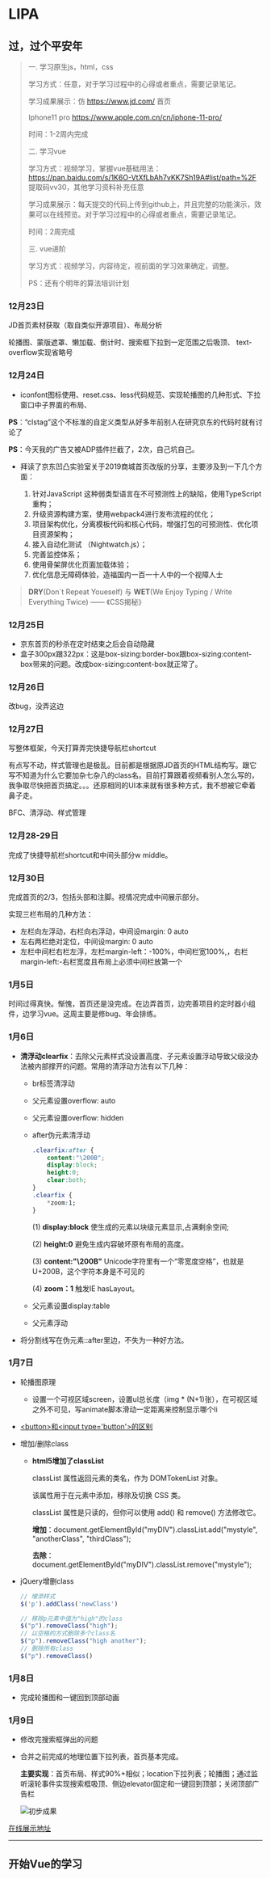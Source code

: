 # LIPA
## 过，过个平安年
> 一. 学习原生js，html，css
>
> 学习方式：任意，对于学习过程中的心得或者重点，需要记录笔记。
>
> 学习成果展示：仿 https://www.jd.com/ 首页
>
> Iphone11 pro https://www.apple.com.cn/cn/iphone-11-pro/
>
> 时间：1-2周内完成
>
> 二. 学习vue
>
> 学习方式：视频学习，掌握vue基础用法：https://pan.baidu.com/s/1K6O-VtXfLbAh7vKK7Sh19A#list/path=%2F 提取码vv30，其他学习资料补充任意
>
> 学习成果展示：每天提交的代码上传到github上，并且完整的功能演示，效果可以在线预览。对于学习过程中的心得或者重点，需要记录笔记。
>
> 时间：2周完成
>
> 三. vue进阶
>
> 学习方式：视频学习，内容待定，视前面的学习效果确定，调整。
>
> PS：还有个明年的算法培训计划



### 12月23日

JD首页素材获取（取自类似开源项目）、布局分析

轮播图、蒙版遮罩、懒加载、倒计时、搜索框下拉到一定范围之后吸顶、 text-overflow实现省略号



### 12月24日

- iconfont图标使用、reset.css、less代码规范、实现轮播图的几种形式、下拉窗口中子界面的布局、

**PS**：“clstag”这个不标准的自定义类型从好多年前别人在研究京东的代码时就有讨论了

**PS**：今天我的广告又被ADP插件拦截了，2次，自己坑自己。

- 拜读了京东凹凸实验室关于2019商城首页改版的分享，主要涉及到一下几个方面：

  1. 针对JavaScript 这种弱类型语言在不可预测性上的缺陷，使用TypeScript重构；
  2. 升级资源构建方案，使用webpack4进行发布流程的优化；
  3. 项目架构优化，分离模板代码和核心代码，增强打包的可预测性、优化项目资源架构；
  4. 接入自动化测试 （Nightwatch.js）；
  5. 完善监控体系；
  6. 使用骨架屏优化页面加载体验；
  7. 优化信息无障碍体验，造福国内一百一十人中的一个视障人士

  

> **DRY**(Don`t Repeat Youeself) 与 **WET**(We Enjoy Typing / Write Everything Twice) —— 《CSS揭秘》



### 12月25日

- 京东首页的秒杀在定时结束之后会自动隐藏
- 盒子300px跟322px：这是box-sizing:border-box跟box-sizing:content-box带来的问题。改成box-sizing:content-box就正常了。


### 12月26日

改bug，没弄这边

### 12月27日

写整体框架，今天打算弄完快捷导航栏shortcut

有点写不动，样式管理也是极乱。目前都是根据原JD首页的HTML结构写。跟它写不知道为什么它要加杂七杂八的class名。目前打算跟着视频看别人怎么写的，我争取尽快把首页搞定。。。还原相同的UI本来就有很多种方式，我不想被它牵着鼻子走。

BFC、清浮动、样式管理



### 12月28-29日

完成了快捷导航栏shortcut和中间头部分w middle。



### 12月30日

完成首页的2/3，包括头部和注脚。视情况完成中间展示部分。

实现三栏布局的几种方法：

- 左栏向左浮动，右栏向右浮动，中间设margin: 0 auto
- 左右两栏绝对定位，中间设margin: 0 auto
- 左栏中间栏右栏左浮，左栏margin-left：-100%，中间栏宽100%,，右栏margin-left:-右栏宽度且布局上必须中间栏放第一个



### 1月5日

时间过得真快。惭愧，首页还是没完成。在边弄首页，边完善项目的定时器小组件，边学习vue。这周主要是修bug、年会排练。



### 1月6日

- **清浮动clearfix**：去除父元素样式没设置高度、子元素设置浮动导致父级没办法被内部撑开的问题。常用的清浮动方法有以下几种：
  - br标签清浮动

  - 父元素设置overflow: auto

  - 父元素设置overflow: hidden

  - after伪元素清浮动

    ```css
    .clearfix:after {
        content:"\200B"; 
        display:block; 
        height:0; 
        clear:both;
    }
    .clearfix { 
        *zoom:1; 
    }
    ```

    (1) **display:block** 使生成的元素以块级元素显示,占满剩余空间;

    (2) **height:0** 避免生成内容破坏原有布局的高度。

    (3) **content:"\200B"** Unicode字符里有一个“零宽度空格”，也就是U+200B，这个字符本身是不可见的

    (4) **zoom：1** 触发IE hasLayout。

  - 父元素设置display:table

  - 父元素浮动

- 将分割线写在伪元素::after里边，不失为一种好方法。



### 1月7日

- 轮播图原理

  - 设置一个可视区域screen，设置ul总长度（img * (N+1)张），在可视区域之外不可见，写animate脚本滑动一定距离来控制显示哪个li

- [\<button\>和\<input type='button'\>的区别](https://www.cnblogs.com/purediy/archive/2012/06/10/2544184.html)

- 增加/删除class

  - **html5增加了classList**

    classList 属性返回元素的类名，作为 DOMTokenList 对象。

    该属性用于在元素中添加，移除及切换 CSS 类。

    classList 属性是只读的，但你可以使用 add() 和 remove() 方法修改它。

    **增加**：document.getElementById("myDIV").classList.add("mystyle", "anotherClass", "thirdClass");

    **去除**：document.getElementById("myDIV").classList.remove("mystyle");

- jQuery增删class

  ``` js
  // 增添样式
  $('p').addClass('newClass')
  
  // 移除p元素中值为"high"的class
  $("p").removeClass("high"); 
  // 以空格的方式删除多个class名
  $("p").removeClass("high another"); 
  // 删除所有class
  $("p").removeClass()
  ```

  

### 1月8日

- 完成轮播图和一键回到顶部动画



### 1月9日

- 修改完搜索框弹出的问题

- 合并之前完成的地理位置下拉列表，首页基本完成。

  **主要实现**：首页布局、样式90%+相似；location下拉列表；轮播图；通过监听滚轮事件实现搜索框吸顶、侧边elevator固定和一键回到顶部；关闭顶部广告栏

  ![初步成果](media/初步成果.gif)

[在线展示地址](https://mrcrazyleo.github.io/LIPA/京东项目/index.html)





---

## 开始Vue的学习

